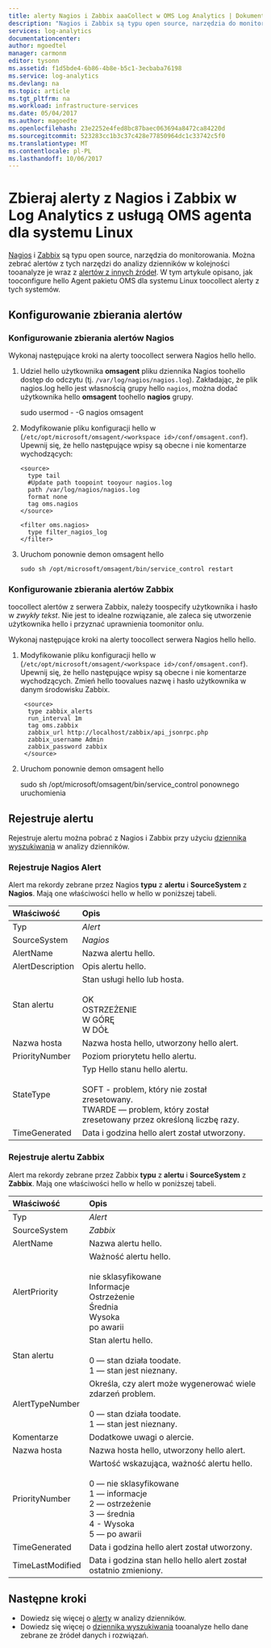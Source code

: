 ```yaml
---
title: alerty Nagios i Zabbix aaaCollect w OMS Log Analytics | Dokumentacja firmy Microsoft
description: "Nagios i Zabbix są typu open source, narzędzia do monitorowania. Można zebrać alertów z tych narzędzi do analizy dzienników w kolejności tooanalyze je wraz z alertów z innych źródeł.  W tym artykule opisano, jak tooconfigure hello Agent pakietu OMS dla systemu Linux toocollect alerty z tych systemów."
services: log-analytics
documentationcenter: 
author: mgoedtel
manager: carmonm
editor: tysonn
ms.assetid: f1d5bde4-6b86-4b8e-b5c1-3ecbaba76198
ms.service: log-analytics
ms.devlang: na
ms.topic: article
ms.tgt_pltfrm: na
ms.workload: infrastructure-services
ms.date: 05/04/2017
ms.author: magoedte
ms.openlocfilehash: 23e2252e4fed8bc87baec063694a8472ca84220d
ms.sourcegitcommit: 523283cc1b3c37c428e77850964dc1c33742c5f0
ms.translationtype: MT
ms.contentlocale: pl-PL
ms.lasthandoff: 10/06/2017
---
```

# <a name="collect-alerts-from-nagios-and-zabbix-in-log-analytics-from-oms-agent-for-linux"></a>Zbieraj alerty z Nagios i Zabbix w Log Analytics z usługą OMS agenta dla systemu Linux 
[Nagios](https://www.nagios.org/) i [Zabbix](http://www.zabbix.com/) są typu open source, narzędzia do monitorowania.  Można zebrać alertów z tych narzędzi do analizy dzienników w kolejności tooanalyze je wraz z [alertów z innych źródeł](log-analytics-alerts.md).  W tym artykule opisano, jak tooconfigure hello Agent pakietu OMS dla systemu Linux toocollect alerty z tych systemów.
 
## <a name="configure-alert-collection"></a>Konfigurowanie zbierania alertów

### <a name="configuring-nagios-alert-collection"></a>Konfigurowanie zbierania alertów Nagios
Wykonaj następujące kroki na alerty toocollect serwera Nagios hello hello.

1. Udziel hello użytkownika **omsagent** pliku dziennika Nagios toohello dostęp do odczytu (tj. `/var/log/nagios/nagios.log`). Zakładając, że plik nagios.log hello jest własnością grupy hello `nagios`, można dodać użytkownika hello **omsagent** toohello **nagios** grupy. 

    sudo usermod - -G nagios omsagent

2.  Modyfikowanie pliku konfiguracji hello w (`/etc/opt/microsoft/omsagent/<workspace id>/conf/omsagent.conf`). Upewnij się, że hello następujące wpisy są obecne i nie komentarze wychodzących:  

        <source>  
          type tail  
          #Update path toopoint tooyour nagios.log  
          path /var/log/nagios/nagios.log  
          format none  
          tag oms.nagios  
        </source>  
      
        <filter oms.nagios>  
          type filter_nagios_log  
        </filter>  

3. Uruchom ponownie demon omsagent hello

    ```
    sudo sh /opt/microsoft/omsagent/bin/service_control restart
    ```

### <a name="configuring-zabbix-alert-collection"></a>Konfigurowanie zbierania alertów Zabbix
toocollect alertów z serwera Zabbix, należy toospecify użytkownika i hasło w *zwykły tekst*. Nie jest to idealne rozwiązanie, ale zaleca się utworzenie użytkownika hello i przyznać uprawnienia toomonitor onlu.

Wykonaj następujące kroki na alerty toocollect serwera Nagios hello hello.

1. Modyfikowanie pliku konfiguracji hello w (`/etc/opt/microsoft/omsagent/<workspace id>/conf/omsagent.conf`). Upewnij się, że hello następujące wpisy są obecne i nie komentarze wychodzących.  Zmień hello toovalues nazwę i hasło użytkownika w danym środowisku Zabbix.

        <source>
         type zabbix_alerts
         run_interval 1m
         tag oms.zabbix
         zabbix_url http://localhost/zabbix/api_jsonrpc.php
         zabbix_username Admin
         zabbix_password zabbix
        </source>

2. Uruchom ponownie demon omsagent hello

    sudo sh /opt/microsoft/omsagent/bin/service_control ponownego uruchomienia


## <a name="alert-records"></a>Rejestruje alertu
Rejestruje alertu można pobrać z Nagios i Zabbix przy użyciu [dziennika wyszukiwania](log-analytics-log-searches.md) w analizy dzienników.

### <a name="nagios-alert-records"></a>Rejestruje Nagios Alert

Alert ma rekordy zebrane przez Nagios **typu** z **alertu** i **SourceSystem** z **Nagios**.  Mają one właściwości hello w hello w poniższej tabeli.

| Właściwość | Opis |
|:--- |:--- |
| Typ |*Alert* |
| SourceSystem |*Nagios* |
| AlertName |Nazwa alertu hello. |
| AlertDescription | Opis alertu hello. |
| Stan alertu | Stan usługi hello lub hosta.<br><br>OK<br>OSTRZEŻENIE<br>W GÓRĘ<br>W DÓŁ |
| Nazwa hosta | Nazwa hosta hello, utworzony hello alert. |
| PriorityNumber | Poziom priorytetu hello alertu. |
| StateType | Typ Hello stanu hello alertu.<br><br>SOFT - problem, który nie został zresetowany.<br>TWARDE — problem, który został zresetowany przez określoną liczbę razy.  |
| TimeGenerated |Data i godzina hello alert został utworzony. |


### <a name="zabbix-alert-records"></a>Rejestruje alertu Zabbix
Alert ma rekordy zebrane przez Zabbix **typu** z **alertu** i **SourceSystem** z **Zabbix**.  Mają one właściwości hello w hello w poniższej tabeli.

| Właściwość | Opis |
|:--- |:--- |
| Typ |*Alert* |
| SourceSystem |*Zabbix* |
| AlertName | Nazwa alertu hello. |
| AlertPriority | Ważność alertu hello.<br><br>nie sklasyfikowane<br>Informacje<br>Ostrzeżenie<br>Średnia<br>Wysoka<br>po awarii  |
| Stan alertu | Stan alertu hello.<br><br>0 — stan działa toodate.<br>1 — stan jest nieznany.  |
| AlertTypeNumber | Określa, czy alert może wygenerować wiele zdarzeń problem.<br><br>0 — stan działa toodate.<br>1 — stan jest nieznany.    |
| Komentarze | Dodatkowe uwagi o alercie. |
| Nazwa hosta | Nazwa hosta hello, utworzony hello alert. |
| PriorityNumber | Wartość wskazująca, ważność alertu hello.<br><br>0 — nie sklasyfikowane<br>1 — informacje<br>2 — ostrzeżenie<br>3 — średnia<br>4 - Wysoka<br>5 — po awarii |
| TimeGenerated |Data i godzina hello alert został utworzony. |
| TimeLastModified |Data i godzina stan hello hello alert został ostatnio zmieniony. |


## <a name="next-steps"></a>Następne kroki
* Dowiedz się więcej o [alerty](log-analytics-alerts.md) w analizy dzienników.
* Dowiedz się więcej o [dziennika wyszukiwania](log-analytics-log-searches.md) tooanalyze hello dane zebrane ze źródeł danych i rozwiązań. 
